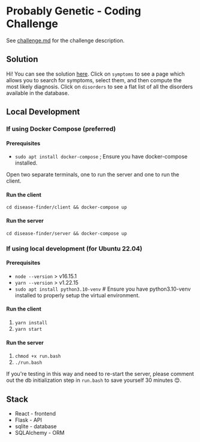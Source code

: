 # Probably Genetic - Coding Challenge
See [challenge.md](challenge.md) for the challenge description.

## Solution

Hi! You can see the solution [here](http://ec2-52-88-42-74.us-west-2.compute.amazonaws.com:3000). Click on `symptoms` to see a page which allows you to search for symptoms, select them, and then compute the most likely diagnosis. Click on `disorders` to see a flat list of all the disorders available in the database.

## Local Development

### If using Docker Compose (preferred)

#### Prerequisites
- `sudo apt install docker-compose` ; Ensure you have docker-compose installed.

Open two separate terminals, one to run the server and one to run the client.

#### Run the client
`cd disease-finder/client && docker-compose up`

#### Run the server
`cd disease-finder/server && docker-compose up`

### If using local development (for Ubuntu 22.04)

#### Prerequisites
- `node --version` > v16.15.1
- `yarn --version` > v1.22.15
- `sudo apt install python3.10-venv` # Ensure you have python3.10-venv installed to properly setup the virtual environment.

#### Run the client
1. `yarn install`
2. `yarn start`

#### Run the server

1. `chmod +x run.bash`
2. `./run.bash`

If you're testing in this way and need to re-start the server, please comment out the db initialization step in `run.bash` to save yourself 30 minutes 😊.

## Stack
- React - frontend
- Flask - API
- sqlite - database
- SQLAlchemy - ORM
